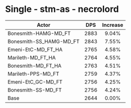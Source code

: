 # Single - stm-as - necrolord
| Actor | DPS | Increase |
|---|:---:|:---:|
|Bonesmith-HAMG-MD_FT|2883|9.04%|
|Bonesmith-SS_HAMG-MD_FT|2843|7.55%|
|Emeni-EtC-MD_FT_HA|2765|4.58%|
|Marileth-MD_FT_HA|2764|4.55%|
|Bonesmith-MD_FT_HA|2763|4.51%|
|Marileth-PPS-MD_FT|2759|4.37%|
|Emeni-EtC_GC-MD_FT|2756|4.25%|
|Bonesmith-SS-MD_FT|2756|4.24%|
|Base|2644|0.00%|
